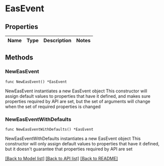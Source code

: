 # EasEvent

## Properties

Name | Type | Description | Notes
------------ | ------------- | ------------- | -------------

## Methods

### NewEasEvent

`func NewEasEvent() *EasEvent`

NewEasEvent instantiates a new EasEvent object
This constructor will assign default values to properties that have it defined,
and makes sure properties required by API are set, but the set of arguments
will change when the set of required properties is changed

### NewEasEventWithDefaults

`func NewEasEventWithDefaults() *EasEvent`

NewEasEventWithDefaults instantiates a new EasEvent object
This constructor will only assign default values to properties that have it defined,
but it doesn't guarantee that properties required by API are set


[[Back to Model list]](../README.md#documentation-for-models) [[Back to API list]](../README.md#documentation-for-api-endpoints) [[Back to README]](../README.md)


